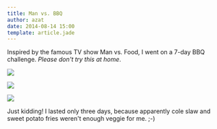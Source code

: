 ```yaml
---
title: Man vs. BBQ
author: azat
date: 2014-08-14 15:00
template: article.jade
---
```


Inspired by the famous TV show Man vs. Food, I went on a 7-day BBQ challenge. *Please don't try this at home*.

![](/images/blog/10611050_340871606075312_1200209688_n.jpg)

![](/images/blog/10523583_742502045798143_1362299684_n.jpg)

![](/images/blog/10549597_782233625131290_1795456333_n.jpg)

 Just kidding! I lasted only three days, because apparently cole slaw and sweet potato fries weren't enough veggie for me. ;-)




